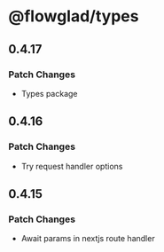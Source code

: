 # @flowglad/types

## 0.4.17

### Patch Changes

- Types package

## 0.4.16

### Patch Changes

- Try request handler options

## 0.4.15

### Patch Changes

- Await params in nextjs route handler
